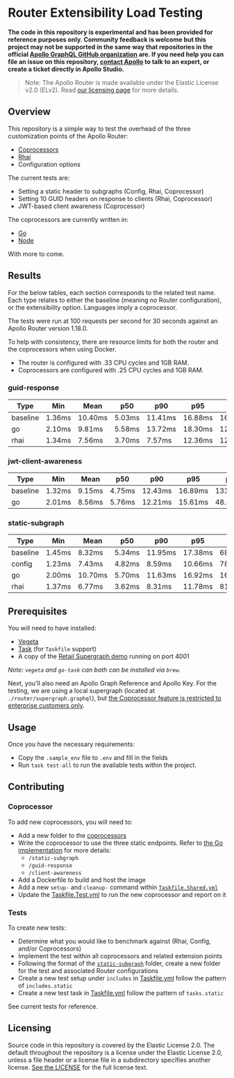# Router Extensibility Load Testing

**The code in this repository is experimental and has been provided for reference purposes only. Community feedback is welcome but this project may not be supported in the same way that repositories in the official [Apollo GraphQL GitHub organization](https://github.com/apollographql) are. If you need help you can file an issue on this repository, [contact Apollo](https://www.apollographql.com/contact-sales) to talk to an expert, or create a ticket directly in Apollo Studio.**

> Note: The Apollo Router is made available under the Elastic License v2.0 (ELv2).
> Read [our licensing page](https://www.apollographql.com/docs/resources/elastic-license-v2-faq/) for more details.

## Overview

This repository is a simple way to test the overhead of the three customization points of the Apollo Router:

* [Coprocessors](https://www.apollographql.com/docs/router/customizations/coprocessor)
* [Rhai](https://www.apollographql.com/docs/router/customizations/rhai)
* Configuration options

The current tests are:

* Setting a static header to subgraphs (Config, Rhai, Coprocessor)
* Setting 10 GUID headers on response to clients (Rhai, Coprocessor)
* JWT-based client awareness (Coprocessor)

The coprocessors are currently written in: 
* [Go](./coprocessors/go/)
* [Node](./coprocessors/node)

With more to come.

## Results

For the below tables, each section corresponds to the related test name. Each type relates to either the baseline (meaning no Router configuration), or the extensibility option. Languages imply a coprocessor. 

The tests were run at 100 requests per second for 30 seconds against an Apollo Router version 1.18.0. 

To help with consistency, there are resource limits for both the router and the coprocessors when using Docker. 

* The router is configured with .33 CPU cycles and 1GB RAM.
* Coprocessors are configured with .25 CPU cycles and 1GB RAM. 

### guid-response

| Type     | Min    | Mean    | p50    | p90     | p95     | p99      | Max      |
| -------- | ------ | ------- | ------ | ------- | ------- | -------- | -------- |
| baseline | 1.36ms | 10.40ms | 5.03ms | 11.41ms | 16.88ms | 163.76ms | 656.39ms |
| go       | 2.10ms | 9.81ms  | 5.58ms | 13.72ms | 18.30ms | 120.42ms | 398.76ms |
| rhai     | 1.34ms | 7.56ms  | 3.70ms | 7.57ms  | 12.36ms | 122.52ms | 455.06ms |

### jwt-client-awareness

| Type     | Min    | Mean   | p50    | p90     | p95     | p99      | Max      |
| -------- | ------ | ------ | ------ | ------- | ------- | -------- | -------- |
| baseline | 1.32ms | 9.15ms | 4.75ms | 12.43ms | 16.89ms | 133.67ms | 439.93ms |
| go       | 2.01ms | 8.56ms | 5.76ms | 12.21ms | 15.61ms | 48.62ms  | 300.25ms |

### static-subgraph

| Type     | Min    | Mean    | p50    | p90     | p95     | p99      | Max      |
| -------- | ------ | ------- | ------ | ------- | ------- | -------- | -------- |
| baseline | 1.45ms | 8.32ms  | 5.34ms | 11.95ms | 17.38ms | 68.28ms  | 305.95ms |
| config   | 1.23ms | 7.43ms  | 4.82ms | 8.59ms  | 10.66ms | 78.89ms  | 380.00ms |
| go       | 2.00ms | 10.70ms | 5.70ms | 11.63ms | 16.92ms | 165.81ms | 504.05ms |
| rhai     | 1.37ms | 6.77ms  | 3.62ms | 8.31ms  | 11.78ms | 81.23ms  | 426.96ms |

## Prerequisites

You will need to have installed:

* [Vegeta](https://github.com/tsenart/vegeta)
* [Task](https://github.com/go-task/task) (for `Taskfile` support)
* A copy of the [Retail Supergraph demo](https://github.com/apollosolutions/retail-supergraph) running on port 4001

_Note: `vegeta` and `go-task` can both can be installed via `brew`._

Next, you'll also need an Apollo Graph Reference and Apollo Key. For the testing, we are using a local supergraph (located at `./router/supergraph.graphql`), but [the Coprocessor feature is restricted to enterprise customers only](https://www.apollographql.com/docs/router/customizations/coprocessor).

## Usage

Once you have the necessary requirements:

* Copy the `.sample_env` file to `.env` and fill in the fields
* Run `task test-all` to run the available tests within the project.

## Contributing

### Coprocessor

To add new coprocessors, you will need to:
- Add a new folder to the [coprocessors](./coprocessors/)
- Write the coprocessor to use the three static endpoints. Refer to [the Go implementation](./coprocessors/go/main.go) for more details:
  - `/static-subgraph`
  - `/guid-response`
  - `/client-awareness`
- Add a Dockerfile to build and host the image
- Add a new `setup-` and `cleanup-` command within [`Taskfile.Shared.yml`](./Taskfile.Shared.yml)
- Update the [Taskfile.Test.yml](./Taskfile.Test.yml) to run the new coprocessor and report on it

### Tests

To create new tests:

- Determine what you would like to benchmark against (Rhai, Config, and/or Coprocessors)
- Implement the test within all coprocessors and related extension points
- Following the format of the [`static-subgraph`](./tests/static-subgraph/) folder, create a new folder for the test and associated Router configurations
- Create a new test setup under `includes` in [Taskfile.yml](./Taskfile.yml) follow the pattern of `includes.static`
- Create a new test task in [Taskfile.yml](./Taskfile.yml) follow the pattern of `tasks.static`

See current tests for reference.

## Licensing

Source code in this repository is covered by the Elastic License 2.0. The
default throughout the repository is a license under the Elastic License 2.0,
unless a file header or a license file in a subdirectory specifies another
license. [See the LICENSE](./LICENSE) for the full license text.
